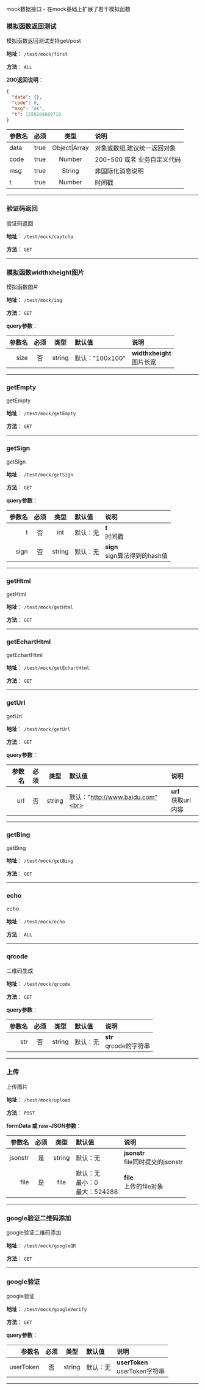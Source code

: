 mock数据接口 - 在mock基础上扩展了若干模拟函数 


### 模拟函数返回测试

模拟函数返回测试支持get/post

**地址**： `/test/mock/first`

**方法**： `ALL`



**200返回说明**：



```json
{
  "data": {},
  "code": 0,
  "msg": "ok",
  "t": 1559204889719
}
```
| 参数名 | 必须 | 类型 | 说明 |
| :--- | :---: | :---: | :--- |
| data | true | Object\|Array | 对象或数组,建议统一返回对象 |
| code | true | Number | 200-500 或者 业务自定义代码 |
| msg | true | String | 非国际化消息说明 |
| t | true | Number | 时间戳 |

---



### 验证码返回

验证码返回

**地址**： `/test/mock/captcha`

**方法**： `GET`





---



### 模拟函数widthxheight图片

模拟函数图片

**地址**： `/test/mock/img`

**方法**： `GET`



**query参数**：

| 参数名 | 必须 | 类型 | 默认值 | 说明 |
| ---: | :---: | :---: | :--- | :--- |
| size | 否 | string | 默认："100x100"<br> | **widthxheight**<br>图片长宽 |





---



### getEmpty

getEmpty

**地址**： `/test/mock/getEmpty`

**方法**： `GET`





---



### getSign

getSign

**地址**： `/test/mock/getSign`

**方法**： `GET`



**query参数**：

| 参数名 | 必须 | 类型 | 默认值 | 说明 |
| ---: | :---: | :---: | :--- | :--- |
| t | 否 | int | 默认：无<br> | **t**<br>时间戳 |
| sign | 否 | string | 默认：无<br> | **sign**<br>sign算法得到的hash值 |





---



### getHtml

getHtml

**地址**： `/test/mock/getHtml`

**方法**： `GET`





---



### getEchartHtml

getEchartHtml

**地址**： `/test/mock/getEchartHtml`

**方法**： `GET`





---



### getUrl

getUrl

**地址**： `/test/mock/getUrl`

**方法**： `GET`



**query参数**：

| 参数名 | 必须 | 类型 | 默认值 | 说明 |
| ---: | :---: | :---: | :--- | :--- |
| url | 否 | string | 默认："http://www.baidu.com"<br> | **url**<br>获取url内容 |





---



### getBing

getBing

**地址**： `/test/mock/getBing`

**方法**： `GET`





---



### echo

echo

**地址**： `/test/mock/echo`

**方法**： `ALL`





---



### qrcode

二维码生成

**地址**： `/test/mock/qrcode`

**方法**： `GET`



**query参数**：

| 参数名 | 必须 | 类型 | 默认值 | 说明 |
| ---: | :---: | :---: | :--- | :--- |
| str | 否 | string | 默认：无<br> | **str**<br>qrcode的字符串 |





---



### 上传

上传图片

**地址**： `/test/mock/upload`

**方法**： `POST`



**formData 或 raw-JSON参数**：

| 参数名 | 必须 | 类型 | 默认值 | 说明 |
| ---: | :---: | :---: | :--- | :--- |
| jsonstr | 是 | string | 默认：无<br> | **jsonstr**<br>file同时提交的jsonstr |
| file | 是 | file | 默认：无<br>最小：0 <br>最大：524288 | **file**<br>上传的file对象 |





---



### google验证二维码添加

google验证二维码添加

**地址**： `/test/mock/googleQR`

**方法**： `GET`





---



### google验证

google验证

**地址**： `/test/mock/googleVerify`

**方法**： `GET`



**query参数**：

| 参数名 | 必须 | 类型 | 默认值 | 说明 |
| ---: | :---: | :---: | :--- | :--- |
| userToken | 否 | string | 默认：无<br> | **userToken**<br>userToken字符串 |





---

